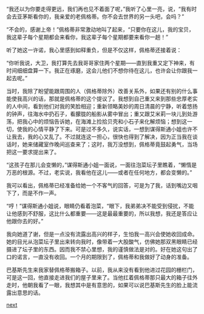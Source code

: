 
“我还以为你要走得更远，我们再也见不着面了呢，”我听了心里一亮，说，“我有时会去亚茅斯看你的，我亲爱的老佩格蒂。你不会去世界的另一头吧，会吗？”

“不会的，感谢上帝！”佩格蒂非常激动地叫了起来，“只要你在这儿，我的宝贝，我这辈子每个星期都会来看你，我这辈子每个星期都要来看你一趟！”

听了她这一许诺，我心里感到如释重负，但是不仅这样，佩格蒂还接着说：

“你听我说，大卫，我打算先去我哥哥家住两个星期——直到我重又定下神来，有时间细细盘算一下。我正在琢磨，这会儿他们不想你待在这儿，也许会让你跟我一起去呢。”

当时，我除了盼望能跟周围的人（佩格蒂除外）改善关系外，如果还有别的什么事能使我高兴的话，那就是佩格蒂的这个提议了。我想到自己重又来到那些忠厚老实的人中间，看到他们对我的笑脸相迎；重新领略美妙的周日清晨的宁静，听着悠扬的钟声，往海水中扔石子，看朦胧的船影从雾中冒出；重又跟艾米莉一块儿到处游荡，把我心中的烦恼告诉她，在海滩上捡拾贝壳和小石子来化解烦恼；想到这一切，使我的心情平静了下来。可是过不多久，说实话，一想到谋得斯通小姐也许不让我去，我的心又乱了。不过就连这一担心，很快也得到了解决，因为正当我在谈话时，她来储藏室作晚间巡查来了；这时，我万没想到，佩格蒂竟鼓起勇气，当场把这一要求提出来了。

“这孩子在那儿会变懒的，”谋得斯通小姐一面说，一面往泡菜坛子里瞧着，“懒惰是万恶的根源。不过，老实说，我看他在这儿——或者在任何地方，都会变懒的。”

我可以看出，佩格蒂已经准备给她一个不客气的回答，可是为了我，话到嘴边又咽下了，而是不作一声。

“哼！”谋得斯通小姐说，眼睛仍看着泡菜，“眼下，我弟弟决不能受到侵扰，不能让他感到不舒服，这比什么都重要——这是最最重要的，所以我想，我还是答应让他跟你去的好。”

我向她道了谢，但是一点没有流露出高兴的样子，生怕我一高兴会使她收回成命。她的目光从泡菜坛子里出来转向我时，像带着一大股酸气，仿佛她那双黑眼睛已经摄进了坛子里的东西。因而我不禁心里想，我的谨慎做法是对的。好在她这句出了口的诺言，一直没有收回。一个月的期限到了，佩格蒂和我做好了动身的准备。

巴基斯先生来我家替佩格蒂搬箱子。以前，我从来没有看到他进过花园的栅栏门，可是这一回，他直接走进我们的屋子里来了。当他扛着佩格蒂那只最大的箱子往外走时，他朝我看了一眼，我想其中是有意思的，如果可以说巴基斯先生的脸上能流露出意思的话。

[next](page136.md)